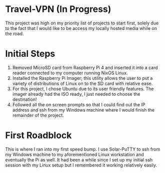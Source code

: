 # Travel-VPN (In Progress)

 This project was high on my priority list of projects to start first, solely due to the fact that I would like to be access my locally hosted media while on the road.

# Initial Steps
 1. Removed MicroSD card from Raspberry Pi 4 and inserted it into a card reader connected to my computer running NixOS Linux.
 2. Installed the Raspberry Pi Imager; this utility allows the user to put a variety of distributions of Linux on to the SD card with relative ease.
 3. For this project, I chose Ubuntu due to its user friendly features. The imager already had the ISO ready, I just needed to choose the destination!
 4. Followed all the on screen prompts so that I could find out the IP address and ssh from my Windows machine where I would finish the remainder of the project.

# First Roadblock

 This is where I ran into my first speed bump. I use Solar-PuTTY to ssh from my Windows machine to my aforementioned Linux workstation and eventually the Pi as well. It had been a while since I set up my initial ssh session with my Linux setup but I remembered it working relatively easily. 
 
